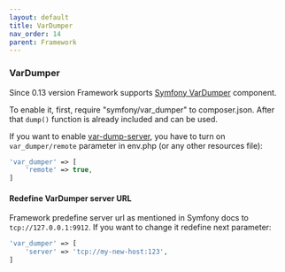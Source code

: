 ```yaml
---
layout: default
title: VarDumper
nav_order: 14
parent: Framework
---
```


### VarDumper

Since 0.13 version Framework supports [Symfony VarDumper](https://symfony.com/doc/current/components/var_dumper.html) component.

To enable it, first, require "symfony/var_dumper" to composer.json.
After that `dump()` function is already included and can be used.

If you want to enable [var-dump-server](https://symfony.com/doc/current/components/var_dumper.html#the-dump-server), you have to turn on `var_dumper/remote` parameter in env.php (or any other resources file):

```php
'var_dumper' => [
    'remote' => true,
]
```

#### Redefine VarDumper server URL

Framework predefine server url as mentioned in Symfony docs to `tcp://127.0.0.1:9912`.
If you want to change it redefine next parameter:

```php
'var_dumper' => [
    'server' => 'tcp://my-new-host:123',
]
```